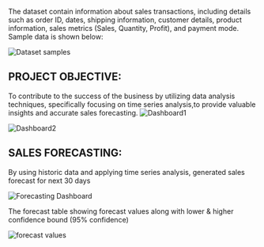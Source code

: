 The dataset contain information about sales transactions, including details such as order ID, dates, shipping information, customer details, product information, sales metrics (Sales, Quantity, Profit),
and payment mode. Sample data is shown below:

![Dataset samples](https://github.com/nimmigopan/Sales-Dashboard-Power-BI/assets/35449494/ad0a667f-8e6c-4cef-a547-dafd21fc962a)

## PROJECT OBJECTIVE:
To contribute to the success of the business by utilizing data analysis techniques, specifically focusing on time series analysis,to provide valuable insights and accurate sales forecasting.
![Dashboard1](https://github.com/nimmigopan/Sales-Dashboard-Power-BI/assets/35449494/fa3a73b5-ae83-409a-86c1-903f007a197b)

![Dashboard2](https://github.com/nimmigopan/Sales-Dashboard-Power-BI/assets/35449494/f31c3eaf-e5fb-483e-a467-d3444dbfadb8)


## SALES FORECASTING:
By using historic data and applying time series analysis, generated sales forecast for next 30 days

![Forecasting Dashboard](https://github.com/nimmigopan/Sales-Dashboard-Power-BI/assets/35449494/9b24ee8a-2392-4fee-80b1-2b1ff18e6679)

The forecast table showing forecast values along with lower & higher confidence bound (95% confidence)

![forecast values](https://github.com/nimmigopan/Sales-Dashboard-Power-BI/assets/35449494/c130b219-5140-41fa-9e29-d4754d60178b)



